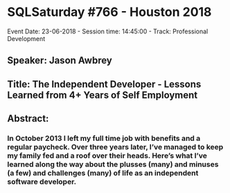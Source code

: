 # SQLSaturday #766 - Houston 2018
Event Date: 23-06-2018 - Session time: 14:45:00 - Track: Professional Development
## Speaker: Jason Awbrey
## Title: The Independent Developer - Lessons Learned from 4+ Years of Self Employment
## Abstract:
### In October 2013 I left my full time job with benefits and a regular paycheck. Over three years later, I’ve managed to keep my family fed and a roof over their heads. Here’s what I’ve learned along the way about the plusses (many) and minuses (a few) and challenges (many) of life as an independent software developer.
